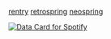 
[rentry](https://rentry.co/025) [retrospring](https://retrospring.net/@nephele) [neospring](https://neospring.org/@faildoll)

<a href="https://data-card-for-spotify.herokuapp.com/card?user_id=314mkicxlkkdu2xbfq5sn4qlspni">
  <img src="https://data-card-for-spotify.herokuapp.com/api/card?user_id=314mkicxlkkdu2xbfq5sn4qlspni" alt="Data Card for Spotify">
</a>
